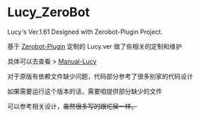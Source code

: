 # Lucy_ZeroBot

Lucy's Ver.1.61 Designed with Zerobot-Plugin Project.

基于 [Zerobot-Plugin](https://github.com/FloatTech/ZeroBot-Plugin) 定制的 Lucy.ver 做了些相关的定制和维护

具体可以去查看 > [Manual-Lucy](https://manual-lucy.himoyo.cn)

对于原版有依赖文件缺少问题，代码部分参考了很多别家的代码设计

如果需要运行这个版本的话，需要咱提供部分缺少的文件

可以参考相关设计，~~虽然很多写的跟坨屎一样。~~


